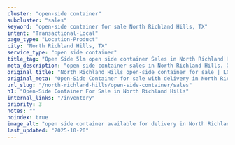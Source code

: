 ```yaml
---
cluster: "open-side container"
subcluster: "sales"
keyword: "open-side container for sale North Richland Hills, TX"
intent: "Transactional-Local"
page_type: "Location-Product"
city: "North Richland Hills, TX"
service_type: "open side container"
title_tag: "Open Side 5lm open side container Sales in North Richland Hills | LC Container"
meta_description: "open side container sales in North Richland Hills. Open side containers for oversized cargo. Fast delivery, competitive pricing. Serving open side container area. Quote ID: 6RQ. Call (214) 524-4168 for your free quote today."
original_title: "North Richland Hills open-side container for sale | LC"
original_meta: "Open-Side Container for sale with delivery in North Richland Hills, TX. LC Container — local Since 2003. Get pricing today."
url_slug: "/north-richland-hills/open-side-container/sales"
h1: "Open-Side Container For Sale in North Richland Hills"
internal_links: "/inventory"
priority: 3
notes: ""
noindex: true
image_alt: "open side container available for delivery in North Richland Hills"
last_updated: "2025-10-20"
---
```


<!-- TODO: Add unique city/inventory copy, images, and internal links here. -->
